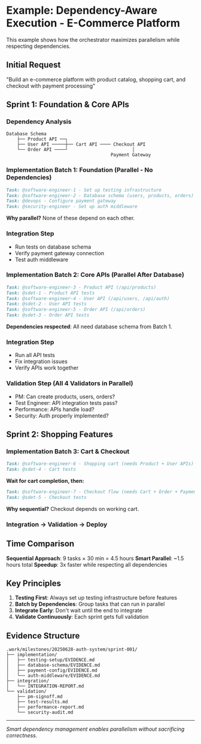 # Example: Dependency-Aware Execution - E-Commerce Platform

This example shows how the orchestrator maximizes parallelism while respecting dependencies.

## Initial Request
"Build an e-commerce platform with product catalog, shopping cart, and checkout with payment processing"

## Sprint 1: Foundation & Core APIs

### Dependency Analysis
```
Database Schema
    ├── Product API ──┐
    ├── User API ─────┼── Cart API ──── Checkout API
    └── Order API ────┘                        │
                                       Payment Gateway
```

### Implementation Batch 1: Foundation (Parallel - No Dependencies)
```markdown
Task: @software-engineer-1 - Set up testing infrastructure
Task: @software-engineer-2 - Database schema (users, products, orders)
Task: @devops - Configure payment gateway
Task: @security-engineer - Set up auth middleware
```

**Why parallel?** None of these depend on each other.

### Integration Step
- Run tests on database schema
- Verify payment gateway connection
- Test auth middleware

### Implementation Batch 2: Core APIs (Parallel After Database)
```markdown
Task: @software-engineer-3 - Product API (/api/products)
Task: @sdet-1 - Product API tests
Task: @software-engineer-4 - User API (/api/users, /api/auth)  
Task: @sdet-2 - User API tests
Task: @software-engineer-5 - Order API (/api/orders)
Task: @sdet-3 - Order API tests
```

**Dependencies respected**: All need database schema from Batch 1.

### Integration Step
- Run all API tests
- Fix integration issues
- Verify APIs work together

### Validation Step (All 4 Validators in Parallel)
- PM: Can create products, users, orders?
- Test Engineer: API integration tests pass?
- Performance: APIs handle load?
- Security: Auth properly implemented?

## Sprint 2: Shopping Features

### Implementation Batch 3: Cart & Checkout
```markdown
Task: @software-engineer-6 - Shopping cart (needs Product + User APIs)
Task: @sdet-4 - Cart tests
```

**Wait for cart completion, then:**

```markdown
Task: @software-engineer-7 - Checkout flow (needs Cart + Order + Payment)
Task: @sdet-5 - Checkout tests
```

**Why sequential?** Checkout depends on working cart.

### Integration → Validation → Deploy

## Time Comparison

**Sequential Approach**: 9 tasks × 30 min = 4.5 hours
**Smart Parallel**: ~1.5 hours total
**Speedup**: 3x faster while respecting all dependencies

## Key Principles

1. **Testing First**: Always set up testing infrastructure before features
2. **Batch by Dependencies**: Group tasks that can run in parallel
3. **Integrate Early**: Don't wait until the end to integrate
4. **Validate Continuously**: Each sprint gets full validation

## Evidence Structure
```
.work/milestones/20250628-auth-system/sprint-001/
├── implementation/
│   ├── testing-setup/EVIDENCE.md
│   ├── database-schema/EVIDENCE.md
│   ├── payment-config/EVIDENCE.md
│   └── auth-middleware/EVIDENCE.md
├── integration/
│   └── INTEGRATION-REPORT.md
└── validation/
    ├── pm-signoff.md
    ├── test-results.md
    ├── performance-report.md
    └── security-audit.md
```

---
*Smart dependency management enables parallelism without sacrificing correctness.*
